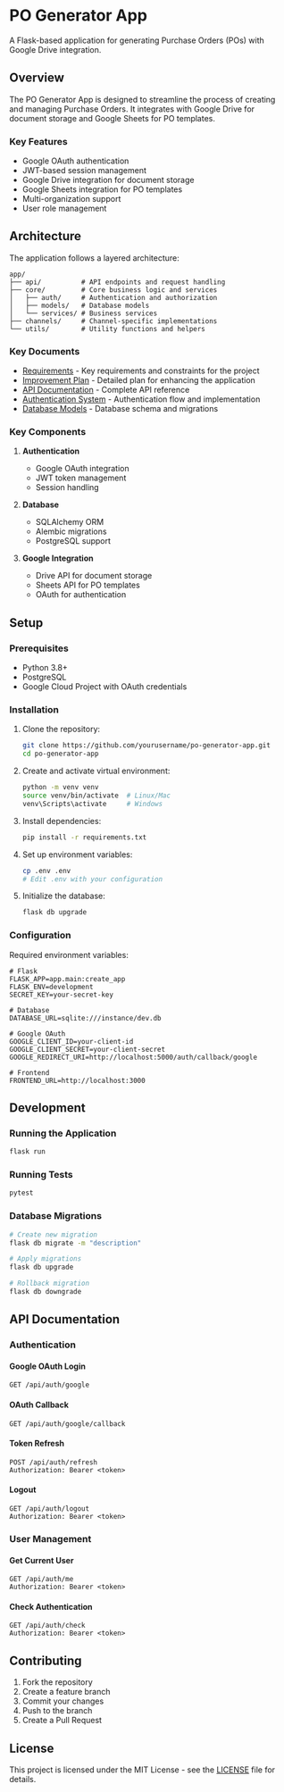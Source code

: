# PO Generator App

A Flask-based application for generating Purchase Orders (POs) with Google Drive integration.

## Overview

The PO Generator App is designed to streamline the process of creating and managing Purchase Orders. It integrates with Google Drive for document storage and Google Sheets for PO templates.

### Key Features

- Google OAuth authentication
- JWT-based session management
- Google Drive integration for document storage
- Google Sheets integration for PO templates
- Multi-organization support
- User role management

## Architecture

The application follows a layered architecture:

```
app/
├── api/          # API endpoints and request handling
├── core/         # Core business logic and services
│   ├── auth/     # Authentication and authorization
│   ├── models/   # Database models
│   └── services/ # Business services
├── channels/     # Channel-specific implementations
└── utils/        # Utility functions and helpers
```

### Key Documents

- [Requirements](./requirements.md) - Key requirements and constraints for the project
- [Improvement Plan](./plan.md) - Detailed plan for enhancing the application
- [API Documentation](./api.md) - Complete API reference
- [Authentication System](./authentication.md) - Authentication flow and implementation
- [Database Models](./database.md) - Database schema and migrations

### Key Components

1. **Authentication**
   - Google OAuth integration
   - JWT token management
   - Session handling

2. **Database**
   - SQLAlchemy ORM
   - Alembic migrations
   - PostgreSQL support

3. **Google Integration**
   - Drive API for document storage
   - Sheets API for PO templates
   - OAuth for authentication

## Setup

### Prerequisites

- Python 3.8+
- PostgreSQL
- Google Cloud Project with OAuth credentials

### Installation

1. Clone the repository:
   ```bash
   git clone https://github.com/yourusername/po-generator-app.git
   cd po-generator-app
   ```

2. Create and activate virtual environment:
   ```bash
   python -m venv venv
   source venv/bin/activate  # Linux/Mac
   venv\Scripts\activate     # Windows
   ```

3. Install dependencies:
   ```bash
   pip install -r requirements.txt
   ```

4. Set up environment variables:
   ```bash
   cp .env .env
   # Edit .env with your configuration
   ```

5. Initialize the database:
   ```bash
   flask db upgrade
   ```

### Configuration

Required environment variables:

```env
# Flask
FLASK_APP=app.main:create_app
FLASK_ENV=development
SECRET_KEY=your-secret-key

# Database
DATABASE_URL=sqlite:///instance/dev.db

# Google OAuth
GOOGLE_CLIENT_ID=your-client-id
GOOGLE_CLIENT_SECRET=your-client-secret
GOOGLE_REDIRECT_URI=http://localhost:5000/auth/callback/google

# Frontend
FRONTEND_URL=http://localhost:3000
```

## Development

### Running the Application

```bash
flask run
```

### Running Tests

```bash
pytest
```

### Database Migrations

```bash
# Create new migration
flask db migrate -m "description"

# Apply migrations
flask db upgrade

# Rollback migration
flask db downgrade
```

## API Documentation

### Authentication

#### Google OAuth Login
```http
GET /api/auth/google
```

#### OAuth Callback
```http
GET /api/auth/google/callback
```

#### Token Refresh
```http
POST /api/auth/refresh
Authorization: Bearer <token>
```

#### Logout
```http
GET /api/auth/logout
Authorization: Bearer <token>
```

### User Management

#### Get Current User
```http
GET /api/auth/me
Authorization: Bearer <token>
```

#### Check Authentication
```http
GET /api/auth/check
Authorization: Bearer <token>
```

## Contributing

1. Fork the repository
2. Create a feature branch
3. Commit your changes
4. Push to the branch
5. Create a Pull Request

## License

This project is licensed under the MIT License - see the [LICENSE](LICENSE) file for details. 
